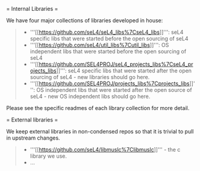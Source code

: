 = Internal Libraries =

We have four major collections of libraries developed in house:

> -   '''\[\[<https://github.com/seL4/seL4_libs%7CseL4_libs>\]\]''':
>     seL4 specific libs that were started before the open sourcing of
>     seL4
> -   '''\[\[<https://github.com/seL4/util_libs%7Cutil_libs>\]\]''': OS
>     independent libs that were started before the open sourcing of
>     seL4
> -   '''\[\[<https://github.com/SEL4PROJ/seL4_projects_libs%7CseL4_projects_libs>\]\]''':
>     seL4 specific libs that were started after the open sourcing of
>     seL4 - new libraries should go here.
> -   '''\[\[<https://github.com/SEL4PROJ/projects_libs%7Cprojects_libs>\]\]''':
>     OS independent libs that were started after the open source of
>     seL4 - new OS independent libs should go here.

Please see the specific readmes of each library collection for more
detail.

= External libraries =

We keep external libraries in non-condensed repos so that it is trivial
to pull in upstream changes.

> -   '''\[\[<https://github.com/seL4/libmuslc%7Clibmuslc>\]\]''' - the
>     c library we use.
> -   ...


